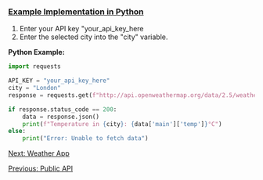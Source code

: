 ### [Example Implementation in Python](05_Python_Code.md)
1. Enter your API key "your_api_key_here
2. Enter the selected city into the "city" variable.


**Python Example:**  
```python
import requests

API_KEY = "your_api_key_here"
city = "London"
response = requests.get(f"http://api.openweathermap.org/data/2.5/weather?q={city}&appid={API_KEY}&units=metric")

if response.status_code == 200:
    data = response.json()
    print(f"Temperature in {city}: {data['main']['temp']}°C")
else:
    print("Error: Unable to fetch data")
```
[Next: Weather App](06_WeatherApp.md)

[Previous: Public API](04_Public_API.md)


